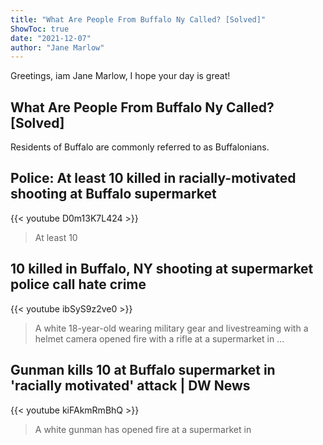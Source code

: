 ```yaml
---
title: "What Are People From Buffalo Ny Called? [Solved]"
ShowToc: true 
date: "2021-12-07"
author: "Jane Marlow" 
---
```


Greetings, iam Jane Marlow, I hope your day is great!
## What Are People From Buffalo Ny Called? [Solved]
Residents of Buffalo are commonly referred to as Buffalonians.

## Police: At least 10 killed in racially-motivated shooting at Buffalo supermarket
{{< youtube D0m13K7L424 >}}
>At least 10 

## 10 killed in Buffalo, NY shooting at supermarket police call hate crime
{{< youtube ibSyS9z2ve0 >}}
>A white 18-year-old wearing military gear and livestreaming with a helmet camera opened fire with a rifle at a supermarket in ...

## Gunman kills 10 at Buffalo supermarket in 'racially motivated' attack | DW News
{{< youtube kiFAkmRmBhQ >}}
>A white gunman has opened fire at a supermarket in 

